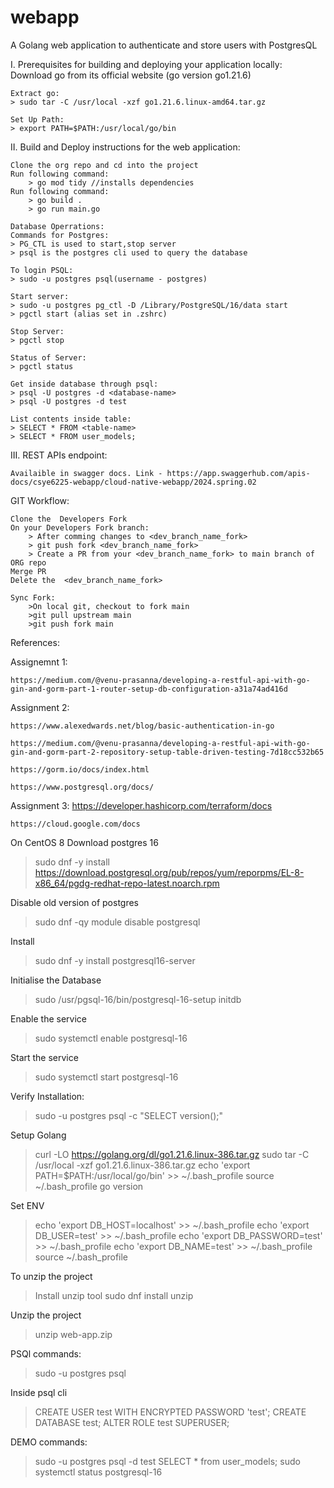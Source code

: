 # webapp
A Golang web application to authenticate and store users with PostgresQL

I.  Prerequisites for building and deploying your application locally:
    Download go from its official website (go version go1.21.6)
    
    Extract go:
    > sudo tar -C /usr/local -xzf go1.21.6.linux-amd64.tar.gz

    Set Up Path:
    > export PATH=$PATH:/usr/local/go/bin

II. Build and Deploy instructions for the web application:
    
    Clone the org repo and cd into the project
    Run following command:
        > go mod tidy //installs dependencies
    Run following command:
        > go build .
        > go run main.go

    Database Operrations:
    Commands for Postgres:
    > PG_CTL is used to start,stop server
    > psql is the postgres cli used to query the database

    To login PSQL:
    > sudo -u postgres psql(username - postgres)

    Start server:
    > sudo -u postgres pg_ctl -D /Library/PostgreSQL/16/data start
    > pgctl start (alias set in .zshrc)

    Stop Server:
    > pgctl stop

    Status of Server:
    > pgctl status

    Get inside database through psql:
    > psql -U postgres -d <database-name>
    > psql -U postgres -d test

    List contents inside table:
    > SELECT * FROM <table-name>
    > SELECT * FROM user_models;

III. REST APIs endpoint:
    
    Availaible in swagger docs. Link - https://app.swaggerhub.com/apis-docs/csye6225-webapp/cloud-native-webapp/2024.spring.02


GIT Workflow:

    Clone the  Developers Fork
    On your Developers Fork branch:
        > After comming changes to <dev_branch_name_fork>
        > git push fork <dev_branch_name_fork>
        > Create a PR from your <dev_branch_name_fork> to main branch of ORG repo
    Merge PR
    Delete the  <dev_branch_name_fork>
    
    Sync Fork:
        >On local git, checkout to fork main
        >git pull upstream main
        >git push fork main

References:

Assignemnt 1:
    
    https://medium.com/@venu-prasanna/developing-a-restful-api-with-go-gin-and-gorm-part-1-router-setup-db-configuration-a31a74ad416d

Assignment 2:

    https://www.alexedwards.net/blog/basic-authentication-in-go

    https://medium.com/@venu-prasanna/developing-a-restful-api-with-go-gin-and-gorm-part-2-repository-setup-table-driven-testing-7d18cc532b65

    https://gorm.io/docs/index.html

    https://www.postgresql.org/docs/

Assignment 3:
    https://developer.hashicorp.com/terraform/docs

    https://cloud.google.com/docs


On CentOS 8
Download postgres 16
> sudo dnf -y install https://download.postgresql.org/pub/repos/yum/reporpms/EL-8-x86_64/pgdg-redhat-repo-latest.noarch.rpm

Disable old version of postgres
> sudo dnf -qy module disable postgresql

Install
> sudo dnf -y install postgresql16-server

Initialise the Database
> sudo /usr/pgsql-16/bin/postgresql-16-setup initdb

Enable the service
> sudo systemctl enable postgresql-16

Start the service
> sudo systemctl start postgresql-16

Verify Installation:
> sudo -u postgres psql -c "SELECT version();"

Setup Golang
> curl -LO https://golang.org/dl/go1.21.6.linux-386.tar.gz
> sudo tar -C /usr/local -xzf go1.21.6.linux-386.tar.gz
> echo 'export PATH=$PATH:/usr/local/go/bin' >> ~/.bash_profile
> source ~/.bash_profile
> go version

Set ENV
> echo 'export DB_HOST=localhost' >> ~/.bash_profile
> echo 'export DB_USER=test' >> ~/.bash_profile
> echo 'export DB_PASSWORD=test' >> ~/.bash_profile
> echo 'export DB_NAME=test' >> ~/.bash_profile
> source ~/.bash_profile

To unzip the project
> Install unzip tool
> sudo dnf install unzip

Unzip the project
> unzip web-app.zip

PSQl commands:
> sudo -u postgres psql

Inside psql cli
> CREATE USER test WITH ENCRYPTED PASSWORD 'test';
> CREATE DATABASE test;
> ALTER ROLE test SUPERUSER;

DEMO commands:
> sudo -u postgres psql -d test
> SELECT * from user_models;
> sudo systemctl status postgresql-16
